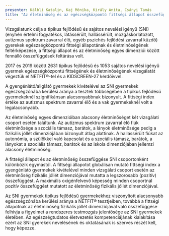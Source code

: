 ```yaml
---
presenter: Kälbli Katalin, Kaj Mónika, Király Anita, Csányi Tamás
title: "Az életminőség és az egészségközpontú fittségi állapot összefüggése tipikus fejlődésű és sajátos nevelési igényű tanulóknál"
---
```


Vizsgálatunk célja a tipikus fejlődésű és sajátos nevelési igényű (SNI) (enyhén értelmi fogyatékos, látássérült, hallássérült, mozgáskorlátozott, autizmus spektrum zavarral élő, egyéb pszichés fejlődési zavarral küzdő) gyerekek egészségközpontú fittségi állapotának és életminőségének feltérképezése, a fittségi állapot és az életminőség egyes dimenziói között fennálló összefüggések feltárása volt.

2017 és 2019 között 2631 tipikus fejlődésű és 1053 sajátos nevelési igényű gyermek egészségközpontú fittségének és életminőségének vizsgálatát végeztük el NETFIT®-tel és a KIDSCREEN-27 kérdőívvel.

A gyengénlátó/aliglátó gyermekek kivételével az SNI gyermekek egészségzónába kerülési aránya a tesztek többségében a tipikus fejlődésű gyermekeknél szignifikánsan alacsonyabbnak bizonyult. A fittségi index értéke az autizmus spektrum zavarral élő és a vak gyermekeknél volt a legalacsonyabb.

Az életminőség egyes dimenzióiban alacsony életminőséget két vizsgálati csoport esetén találtunk. Az autizmus spektrum zavarral élő fiúk életminősége a szociális támasz, barátok, a lányok életminősége pedig a fizikális jóllét dimenziójában bizonyult átlag alattinak. A hallássérült fiúkat az autonómia, a szülőkkel való kapcsolat és a szociális támasz, barátok, a lányokat a szociális támasz, barátok és az iskola dimenziójában jellemzi alacsony életminőség.

A fittségi állapot és az életminőség összefüggése SNI csoportonként különbözik egymástól. A fittségi állapotot globálisan mutató fittségi index a gyengénlátó gyermekek kivételével minden vizsgálati csoport esetén az életminőség fizikális jóllét dimenziójával mutatta a legszorosabb (pozitív) összefüggést. A maximális oxigénfelvevő képesség minden csoportnál pozitív összefüggést mutatott az életminőség fizikális jóllét dimenziójával.

Az SNI gyermekek tipikus fejlődésű gyermekekhez viszonyított alacsonyabb egészségzónába kerülési aránya a NETFIT® tesztjeiben, továbbá a fittségi állapotnak az életminőség fizikális jóllét dimenziójával való összefüggése felhívja a figyelmet a rendszeres testmozgás jelentősége az SNI gyermekek életében. Az egészségtudatos életvezetés kompetenciájának kialakítása ezért az SNI gyerekek nevelésének és oktatásának is szerves részét kell, hogy képezze.
